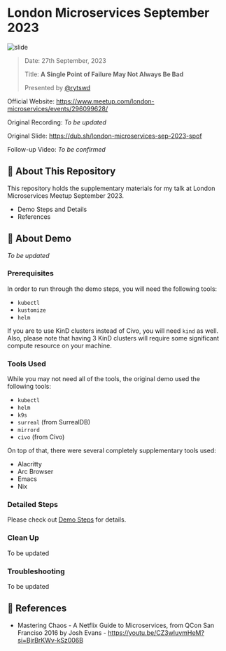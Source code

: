 # London Microservices September 2023

![slide](https://github.com/rytswd/london-microservices-2023/assets/23435099/4308e7f6-6b00-49a6-93f0-8e01522906b0)

> Date: 27th September, 2023
>
> Title: **A Single Point of Failure May Not Always Be Bad**
>
> Presented by [@rytswd](https://github.com/rytswd)

Official Website: https://www.meetup.com/london-microservices/events/296099628/

Original Recording: _To be updated_

Original Slide: https://dub.sh/london-microservices-sep-2023-spof

Follow-up Video: _To be confirmed_

## 🌄 About This Repository

This repository holds the supplementary materials for my talk at London
Microservices Meetup September 2023.

- Demo Steps and Details
- References

## 🛝 About Demo

_To be updated_

### Prerequisites

In order to run through the demo steps, you will need the following tools:

- `kubectl`
- `kustomize`
- `helm`

If you are to use KinD clusters instead of Civo, you will need `kind` as well.
Also, please note that having 3 KinD clusters will require some significant
compute resource on your machine.

### Tools Used

While you may not need all of the tools, the original demo used the following
tools:

- `kubectl`
- `helm`
- `k9s`
- `surreal` (from SurrealDB)
- `mirrord`
- `civo` (from Civo)

On top of that, there were several completely supplementary tools used:

- Alacritty
- Arc Browser
- Emacs
- Nix

### Detailed Steps

Please check out [Demo Steps](demo.org) for details.

### Clean Up

To be updated

### Troubleshooting

To be updated

## 🔎 References

- Mastering Chaos - A Netflix Guide to Microservices, from QCon San Franciso
  2016 by Josh Evans - https://youtu.be/CZ3wIuvmHeM?si=BjrBrKWv-kSz006B
